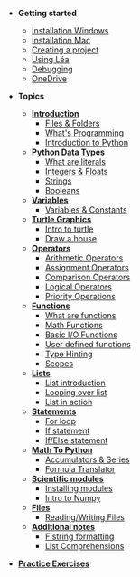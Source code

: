* **Getting started**
  * [Installation Windows](Getting_started/01_1_python_installation_win.md)
  * [Installation Mac](Getting_started/01_2_python_installation_mac.md)
  * [Creating a project](Getting_started/03_create_new_project.md)
  * [Using Léa](Getting_started/04_lea.md)
  * [Debugging](Getting_started/06_debugging.md)
  * [OneDrive](Getting_started/07_one_drive.md)

* **Topics**
  * **[Introduction](Notes/01_introduction.md)**
    * [Files & Folders](Notes/01_file_manipulation.md)
    * [What's Programming](Notes/02_what_is_programming.md)
    * [Introduction to Python](Notes/03_introduction_to_Python.md)
  * **[Python Data Types](Notes/04_python_data_types.md)**
    * [What are literals](Notes/04_intro_literals.md)
    * [Integers & Floats](Notes/05_integers_floats.md)
    * [Strings](Notes/06_1_strings.md)
    * [Booleans](Notes/07_booleans.md)
  * **[Variables](Notes/08_variables.md)**
    * [Variables & Constants](Notes/08_variables.md)
  * **[Turtle Graphics](Notes/09_turtle_graphics.md)**
    * [Intro to turtle](Notes/09_1_turtle_graphics.md)
    * [Draw a house](Notes/09_2_draw_house.md)
  * **[Operators](Notes/10_operators.md)**
    * [Arithmetic Operators](Notes/10_arithmetic_operatos.md)
    * [Assignment Operators](Notes/11_assignment_operators.md)
    * [Comparison Operators](Notes/12_comparison_operators.md)
    * [Logical Operators](Notes/13_logical_operators.md)
    * [Priority Operations](Notes/14_priority_operations.md)
  * **[Functions](Notes/16_functions.md)**
    * [What are functions](https://john-abbott-college.github.io/SN1-Notes/Notes/16_1_functions_cartoon.pdf)
    * [Math Functions](Notes/17_functions_math_module.md)
    * [Basic I/O Functions](Notes/18_functions_print_input.md)
    * [User defined functions](Notes/19_user_defined_functions.md)
    * [Type Hinting](Notes/20_functions_type_hint.md)
    * [Scopes](Notes/21_functions_and_scopes.md)
  * **[Lists](Notes/28_lists.md)**
    * [List introduction](Notes/28_1_lists.md)
    * [Looping over list](Notes/28_2_lists.md)
    * [List in action](Notes/28_3_lists.md)
  * **[Statements](Notes/23_statements.md)**
    * [For loop](Notes/23_1_for_loop)
    * [If statement](Notes/26_conditions_if.md)
    * [If/Else statement](/Notes/27_conditions_if_else.md)
  * **[Math To Python](Notes/31_math_to_python.md)**
    * [Accumulators & Series](Notes/31_accumulator_pattern.md)
    * [Formula Translator](Notes/32_from_math_to_python.md)
  * **[Scientific modules](Notes/33_scientific_modules.md)**
    * [Installing modules](Notes/33_1_matplotlib_and_numpy.md)
    * [Intro to Numpy](Notes/33_2_numpy.md)
  * **[Files](Notes/35_files.md)**
    * [Reading/Writing Files](Notes/35_reading_files.md)
  * **[Additional notes](Notes/06_additional_notes.md)**
    * [F string formatting](Notes/06_2_f_strings.md)
    * [List Comprehensions](Notes/23_3_for_loop_list_comprehension.md)

* **[Practice Exercises](Practice_questions/list_practice_by_topic.md)**
